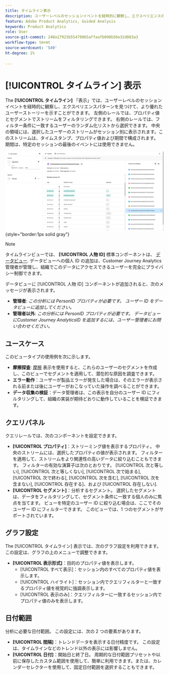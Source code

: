 ```yaml
---
title: タイムライン表示
description: ユーザーレベルのセッションイベントを経時的に観察し、エクスペリエンスのパターンを見つけます。
feature: Adobe Product Analytics, Guided Analysis
keywords: Product Analytics
role: User
source-git-commit: 240a17923b55479865affaafb098b56e32d083a3
workflow-type: tm+mt
source-wordcount: '549'
ht-degree: 1%

---
```


# [!UICONTROL タイムライン] 表示

The **[!UICONTROL タイムライン]** 「表示」では、ユーザーレベルのセッションイベントを経時的に観察し、エクスペリエンスパターンを見つけて、より優れたユーザーストーリーを示すことができます。 左側のレールでは、プロパティ値とセグメントでストリームをフィルタリングできます。 右側のレールでは、フィルター条件に一致するユーザーのランダム化リストから選択できます。 中央の領域には、選択したユーザーのストリームがセッション別に表示されます。このストリームは、タイムスタンプ、プロパティ値および期間で構成されます。 期間は、特定のセッションの最後のイベントには使用できません。

![タイムラインのスクリーンショット](../assets/timeline.png){style="border:1px solid gray"}

>[!NOTE]
>
>タイムラインビューでは、 **[!UICONTROL 人物 ID]** 標準コンポーネントは、 [データビュー](/help/data-views/component-reference.md#optional). データビューへの個人 ID の追加は、Customer Journey Analytics管理者が管理し、組織でこのデータにアクセスできるユーザーを完全にプライバシー制御できます。

データビューに [!UICONTROL 人物 ID] コンポーネントが追加されると、次のメッセージが表示されます。

* **管理者**: *この分析には PersonID プロパティが必要です。 ユーザー ID をデータビューに追加してください。*
* **管理者以外**: *この分析には PersonID プロパティが必要です。 データビューにCustomer Journey AnalyticsID を追加するには、ユーザー管理者にお問い合わせください。*

## ユースケース

このビュータイプの使用例を次に示します。

* **摩擦探査**: [摩擦](friction.md) 表示を使用すると、これらのユーザーのセグメントを作成し、このビューでセグメントを適用して、潜在的な原因を調査できます。
* **エラー動作**：ユーザーが製品エラーが発生した場合は、そのエラーが表示される前または後にユーザーがおこなっていた操作を調べることができます。
* **データ収集の検証**：データ管理者は、この表示を自分のユーザー ID にフィルタリングして、組織の実装が期待どおりに動作していることを検証できます。

## クエリパネル

クエリレールでは、次のコンポーネントを設定できます。

* **[!UICONTROL プロパティ]**：ストリーミング値を表示するプロパティ。 中央のストリームには、選択したプロパティの値が表示されます。 フィルターを適用して、ストリームをより関連性の高いデータに絞り込むこともできます。 フィルターの有効な演算子は次のとおりです。 [!UICONTROL 次と等しい], [!UICONTROL 次と等しくない], [!UICONTROL 次で始まる], [!UICONTROL 次で終わる], [!UICONTROL 次を含む], [!UICONTROL 次を含まない], [!UICONTROL 存在する]、および [!UICONTROL 存在しない].
* **[!UICONTROL セグメント]**：分析するセグメント。 選択したセグメントは、データをフィルタリングして、セグメント条件に一致する個人のみに焦点を当てます。 ビューを特定のユーザー ID に絞り込む場合は、ここでそのユーザー ID にフィルターできます。 このビューでは、1 つのセグメントがサポートされています。

## グラフ設定

The [!UICONTROL タイムライン] 表示では、次のグラフ設定を利用できます。この設定は、グラフの上のメニューで調整できます。

* **[!UICONTROL 表示形式]**：目的のプロパティ値を表示します。
   * [!UICONTROL すべて表示]：セッション内のすべてのプロパティ値を表示します。
   * [!UICONTROL ハイライト]：セッション内でクエリフィルターと一致するプロパティ値を視覚的に強調表示します。
   * [!UICONTROL 表示のみ]：クエリフィルターに一致するセッション内でプロパティ値のみを表示します。

## 日付範囲

分析に必要な日付範囲。 この設定には、次の 2 つの要素があります。

* **[!UICONTROL 間隔]**：トレンドデータを表示する日付精度です。 この設定は、タイムラインなどのトレンド以外の表示には影響しません。
* **[!UICONTROL 日付]**：開始日と終了日。 周期的な日付範囲プリセットや以前に保存したカスタム範囲を使用して、簡単に利用できます。または、カレンダーセレクターを使用して、固定日付範囲を選択することもできます。
